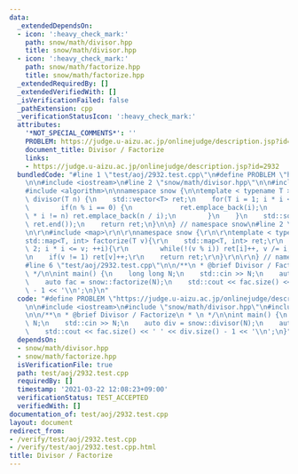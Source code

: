 ```yaml
---
data:
  _extendedDependsOn:
  - icon: ':heavy_check_mark:'
    path: snow/math/divisor.hpp
    title: snow/math/divisor.hpp
  - icon: ':heavy_check_mark:'
    path: snow/math/factorize.hpp
    title: snow/math/factorize.hpp
  _extendedRequiredBy: []
  _extendedVerifiedWith: []
  _isVerificationFailed: false
  _pathExtension: cpp
  _verificationStatusIcon: ':heavy_check_mark:'
  attributes:
    '*NOT_SPECIAL_COMMENTS*': ''
    PROBLEM: https://judge.u-aizu.ac.jp/onlinejudge/description.jsp?id=2932
    document_title: Divisor / Factorize
    links:
    - https://judge.u-aizu.ac.jp/onlinejudge/description.jsp?id=2932
  bundledCode: "#line 1 \"test/aoj/2932.test.cpp\"\n#define PROBLEM \"https://judge.u-aizu.ac.jp/onlinejudge/description.jsp?id=2932\"\
    \n\n#include <iostream>\n#line 2 \"snow/math/divisor.hpp\"\n\n#include <vector>\n\
    #include <algorithm>\n\nnamespace snow {\n\ntemplate < typename T >\nstd::vector<T>\
    \ divisor(T n) {\n    std::vector<T> ret;\n    for(T i = 1; i * i <= n; ++i) {\n\
    \        if(n % i == 0) {\n            ret.emplace_back(i);\n            if(i\
    \ * i != n) ret.emplace_back(n / i);\n        }\n    }\n    std::sort(ret.begin(),\
    \ ret.end());\n    return ret;\n}\n\n} // namespace snow\n#line 2 \"snow/math/factorize.hpp\"\
    \n\r\n#include <map>\r\n\r\nnamespace snow {\r\n\r\ntemplate < typename T >\r\n\
    std::map<T, int> factorize(T v){\r\n    std::map<T, int> ret;\r\n    for(T i =\
    \ 2; i * i <= v; ++i){\r\n        while(!(v % i)) ret[i]++, v /= i;\r\n    }\r\
    \n    if(v != 1) ret[v]++;\r\n    return ret;\r\n}\r\n\r\n} // namespace snow\n\
    #line 6 \"test/aoj/2932.test.cpp\"\n\n/**\n * @brief Divisor / Factorize\n * \n\
    \ */\n\nint main() {\n    long long N;\n    std::cin >> N;\n    auto div = snow::divisor(N);\n\
    \    auto fac = snow::factorize(N);\n    std::cout << fac.size() << ' ' << div.size()\
    \ - 1 << '\\n';\n}\n"
  code: "#define PROBLEM \"https://judge.u-aizu.ac.jp/onlinejudge/description.jsp?id=2932\"\
    \n\n#include <iostream>\n#include \"snow/math/divisor.hpp\"\n#include \"snow/math/factorize.hpp\"\
    \n\n/**\n * @brief Divisor / Factorize\n * \n */\n\nint main() {\n    long long\
    \ N;\n    std::cin >> N;\n    auto div = snow::divisor(N);\n    auto fac = snow::factorize(N);\n\
    \    std::cout << fac.size() << ' ' << div.size() - 1 << '\\n';\n}"
  dependsOn:
  - snow/math/divisor.hpp
  - snow/math/factorize.hpp
  isVerificationFile: true
  path: test/aoj/2932.test.cpp
  requiredBy: []
  timestamp: '2021-03-22 12:08:23+09:00'
  verificationStatus: TEST_ACCEPTED
  verifiedWith: []
documentation_of: test/aoj/2932.test.cpp
layout: document
redirect_from:
- /verify/test/aoj/2932.test.cpp
- /verify/test/aoj/2932.test.cpp.html
title: Divisor / Factorize
---
```

